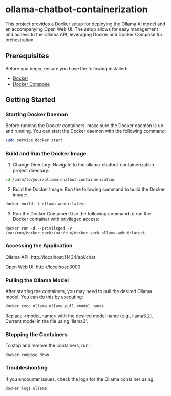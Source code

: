 # ollama-chatbot-containerization

This project provides a Docker setup for deploying the Ollama AI model and an accompanying Open Web UI. The setup allows for easy management and access to the Ollama API, leveraging Docker and Docker Compose for orchestration.

## Prerequisites

Before you begin, ensure you have the following installed:

- [Docker](https://www.docker.com/get-started) 
- [Docker Compose](https://docs.docker.com/compose/install/)

## Getting Started

### Starting Docker Daemon

Before running the Docker containers, make sure the Docker daemon is up and running. You can start the Docker daemon with the following command:

```bash
sudo service docker start
```
### Build and Run the Docker Image
1. Change Directory: Navigate to the ollama-chatbot-containerization project directory:
```bash
cd /path/to/your/ollama-chatbot-containerization
```
2. Build the Docker Image: Run the following command to build the Docker image:
```
docker build -t ollama-webui:latest .
```
3. Run the Docker Container: Use the following command to run the Docker container with privileged access:
```
docker run -d --privileged -v /var/run/docker.sock:/var/run/docker.sock ollama-webui:latest
```
### Accessing the Application
Ollama API: http://localhost:11434/api/chat 

Open Web UI: http://localhost:3000

### Pulling the Ollama Model
After starting the containers, you may need to pull the desired Ollama model. You can do this by executing:
```
docker exec ollama ollama pull <model_name>
```
Replace <model_name> with the desired model name (e.g., llama3.2). Current model in the file using 'llama3'.

### Stopping the Containers
To stop and remove the containers, run:
```
docker-compose down
```
### Troubleshooting
If you encounter issues, check the logs for the Ollama container using:
```
docker logs ollama
```
